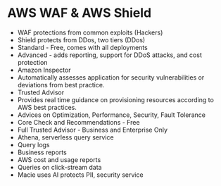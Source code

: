 # AWS WAF & AWS Shield

- WAF protections from common exploits (Hackers)
- Shield protects from DDos, two tiers (DDos)
- Standard - Free, comes with all deployments
- Advanced - adds reporting, support for DDoS attacks, and cost protection
- Amazon Inspector
- Automatically assesses application for security vulnerabilities or deviations from best practice.
- Trusted Advisor
- Provides real time guidance on provisioning resources according to AWS best practices.
- Advices on Optimization, Performance, Security, Fault Tolerance
- Core Check and Recommendations - Free
- Full Trusted Advisor - Business and Enterprise Only
- Athena, serverless query service
- Query logs
- Business reports
- AWS cost and usage reports
- Queries on click-stream data
- Macie uses AI protects PII, security service

